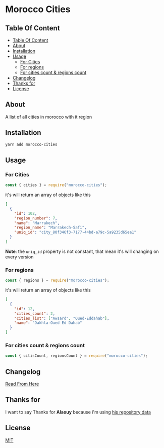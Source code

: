 <h1>Morocco Cities</h1>

## Table Of Content

- [Table Of Content](#table-of-content)
- [About](#about)
- [Installation](#installation)
- [Usage](#usage)
  - [For Cities](#for-cities)
  - [For regions](#for-regions)
  - [For cities count & regions count](#for-cities-count--regions-count)
- [Changelog](#changelog)
- [Thanks for](#thanks-for)
- [License](#license)

## About

A list of all cities in morocco with it region

## Installation

```sh
yarn add morocco-cities
```

## Usage

### For Cities

```js
const { cities } = require("morocco-cities");
```

it's will return an array of objects like this

```json
[
  {
    "id": 102,
    "region_number": 7,
    "name": "Marrakech",
    "region_name": "Marrakech-Safi",
    "uniq_id": "city_80f346f3-7177-44bd-a79c-5a9235d65ea1"
  }
]
```
**Note**: the `uniq_id` property is not constant, that mean it's will changing on every version

### For regions

```js
const { regions } = require("morocco-cities");
```

it's will return an array of objects like this

```json
[
  {
    "id": 12,
    "cities_count": 2,
    "cities_list": ["Awsard", "Oued-Eddahab"],
    "name": "Dakhla-Oued Ed Dahab"
  }
]
```

### For cities count & regions count

```js
const { citisCount, regionsCount } = require("morocco-cities");
```

## Changelog

[Read From Here](./CHANGELOG)

## Thanks for

I want to say Thanks for **Alaouy** because i'm using [his repository data](https://github.com/alaouy/sql-moroccan-cities)

## License

[MIT](./LICENSE)
